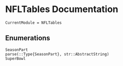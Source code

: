 # NFLTables Documentation

```@meta
CurrentModule = NFLTables
```

## Enumerations

```@docs
SeasonPart
parse(::Type{SeasonPart}, str::AbstractString)
SuperBowl
```
